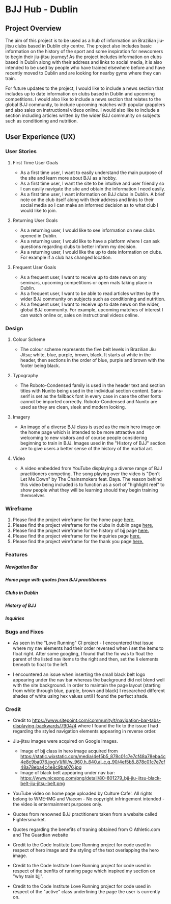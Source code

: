 # BJJ Hub - Dublin

## Project Overview

The aim of this project is to be used as a hub of information on Brazilian jiu-jitsu clubs based in Dublin city centre. The project also includes basic information on the history of the sport and some inspiration for newcomers to begin their jiu-jitsu journey! As the project includes information on clubs based in Dublin along with their address and links to social media, it is also intended to be used by people who have trained elsewhere before and have recently moved to Dublin and are looking for nearby gyms where they can train.

For future updates to the project, I would like to include a news section that includes up to date information on clubs based in Dublin and upcoming competitions. I would also like to include a news section that relates to the global BJJ community, to include upcoming matches with popular grapplers and also sales on instructional videos online. I would also like to include a section including articles written by the wider BJJ community on subjects such as conditioning and nutrition.

## User Experience (UX)

### User Stories

1. First Time User Goals
    * As a first time user, I want to easily understand the main purpose of the site and learn more about BJJ as a hobby.
    * As a first time user, I want the site to be intuitive and user friendly so I can easily navigate the site and obtain the information I need easily.
    * As a first time user, I want information on BJJ clubs in Dublin. A brief note on the club itself along with their address and links to their social media so I can make an informed decision as to what club I would like to join. 

2.  Returning User Goals
    * As a returning user, I would like to see information on new clubs opened in Dublin.
    * As a returning user, I would like to have a platform where I can ask questions regarding clubs to better inform my decision.
    * As a returning user, I would like the up to date information on clubs. For example if a club has changed location.

3. Frequent User Goals
    * As a frequent user, I want to receive up to date news on any seminars, upcoming competitions or open mats taking place in Dublin.
    * As a frequent user, I want to be able to read articles written by the wider BJJ community on subjects such as conditioning and nutrition.
    * As a frequent user, I want to receive up to date news on the wider, global BJJ community. For example, upcoming matches of interest I can watch online or, sales on instructional videos online.

### Design

1. Colour Scheme
    * The colour scheme represents the five belt levels in Brazilian Jiu Jitsu; white, blue, purple, brown, black. It starts at white in the header, then sections in the order of blue, purple and brown with the footer being black.

2. Typography
    * The Roboto-Condensed family is used in the header text and section titles with Nunito being used in the individual section content. Sans-serif is set as the fallback font in every case in case the other fonts cannot be imported correctly. Roboto-Condensed and Nunito are used as they are clean, sleek and modern looking.

3.  Imagery
    * An image of a diverse BJJ class is used as the main hero image on the home page which is intended to be more attractive and welcoming to new visitors and of course people considering beginning to train in BJJ. Images used in the "History of BJJ" section are to give users a better sense of the history of the martial art.

4. Video
    * A video embedded from YouTube displaying a diverse range of BJJ practitioners competing. The song playing over the video is "Don't Let Me Down" by The Chainsmokers feat. Daya. The reason behind this video being included is to function as a sort of "highlight reel" to show people what they will be learning should they begin training themselves
    
### Wireframe

1. Please find the project wireframe for the home page [here.](/assets/wireframes/home.png)
2. Please find the project wireframe for the  clubs in dublin page [here.](/assets/wireframes/clubs-in-dublin.png)
3. Please find the project wireframe for the history of bjj page [here.](/assets/wireframes/history-of-bjj.png)
4. Please find the project wireframe for the inquiries page [here.](/assets/wireframes/inquiries.png)
5. Please find the project wireframe for the  thank you page [here.](/assets/wireframes/thank-you.png)


### Features

##### Navigation Bar

##### Home page with quotes from BJJ practitioners

##### Clubs in Dublin 

##### History of BJJ

##### Inquiries


### Bugs and Fixes

- As seen in the "Love Running" CI project - I encountered that issue where my nav elements had their order reversed when i set the items to float right. After some googling, I found that the fix was to float the parent of the listed nav items to the right and then, set the li elements beneath to float to the left. 

- I encountered an issue when inserting the small black belt logo appearing under the nav bar whereas the background did not blend well with the site background. In order to maintain the page layout (starting from white through blue, purple, brown and black) I researched different shades of white using hex values until I found the perfect shade.

### Credit

- Credit to https://www.sitepoint.com/community/t/navigation-bar-tabs-displaying-backwards/7904/4 where I found the fix to the issue I had regarding the styled navigation elements appearing in reverse order.

- Jiu-jitsu images were acquired on Google images.
    - Image of bjj class  in hero image acquired from https://static.wixstatic.com/media/4ef5b5_878c01c7e7cf48a78eba4c4e8c9ba076.jpg/v1/fill/w_960,h_640,al_c,q_90/4ef5b5_878c01c7e7cf48a78eba4c4e8c9ba076.jpg
    - Image of black belt appearing under nav bar: https://www.nicepng.com/png/detail/80-801279_bjj-jiu-jitsu-black-belt-jiu-jitsu-belt.png

- YouTube video on home page uploaded by Culture Cafe'. All rights belong to WME-IMG and Viacom - No copyright infringement intended - the video is entermainment purposes only.

- Quotes from renowned BJJ practitioners taken from a website called Fightersmarket.

- Quotes regarding the benefits of traning obtained from O Athletic.com and The Guardian website

- Credit to the Code Institute Love Running project for code used in respect of hero image and the styling of the text overlapping the hero image.

- Credit to the Code Institute Love Running project for code used in respect of the benfits of running page which inspired my section on "why train bjj".

- Credit to the Code Institute Love Running project for code used in respect of the "active" class underlining the page the user is currently on.